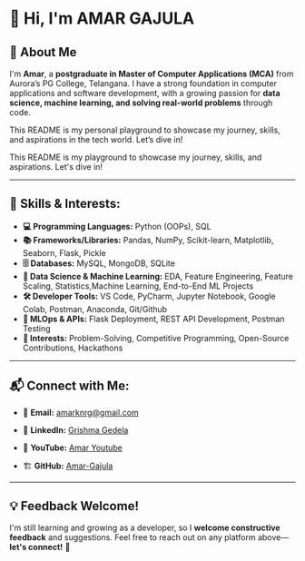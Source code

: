 # 👋 Hi, I'm AMAR GAJULA

## 📌 About Me

I'm **Amar**, a **postgraduate in Master of Computer Applications (MCA)** from Aurora’s PG College, Telangana. I have a strong foundation in computer applications and software development, with a growing passion for **data science, machine learning, and solving real-world problems** through code.

This README is my personal playground to showcase my journey, skills, and aspirations in the tech world. Let’s dive in!

This README is my playground to showcase my journey, skills, and aspirations. Let's dive in!

---
## 🚀 Skills & Interests:
- **💻 Programming Languages:** Python (OOPs), SQL
- **📚 Frameworks/Libraries:** Pandas, NumPy, Scikit-learn, Matplotlib, Seaborn, Flask, Pickle
- **🗄️ Databases:** MySQL, MongoDB, SQLite
- **🧩 Data Science & Machine Learning:** EDA, Feature Engineering, Feature Scaling, Statistics,Machine Learning, End-to-End ML Projects
- **🛠️ Developer Tools:** VS Code, PyCharm, Jupyter Notebook, Google Colab, Postman, Anaconda, Git/Github
- **🧪 MLOps & APIs:** Flask Deployment, REST API Development, Postman Testing
- **🎯 Interests:** Problem-Solving, Competitive Programming, Open-Source Contributions,     Hackathons




---
## 📬 Connect with Me:

- 📧 **Email:** amarknrg@gmail.com  
- 💼 **LinkedIn:** [Grishma Gedela](www.linkedin.com/in/amar-gajula-6a29b9371)

- 🎥 **YouTube:** [Amar Youtube](http://www.youtube.com/@nextgengamer-k4u)  
- 🏗️ **GitHub:** [Amar-Gajula](https://github.com/amargajula123)  


---
## 💡 Feedback Welcome!
I'm still learning and growing as a developer, so I **welcome constructive feedback** and suggestions. Feel free to reach out on any platform above—**let's connect!** 🚀
